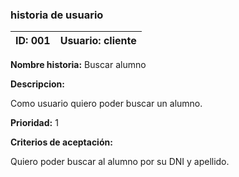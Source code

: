 
### historia de usuario

**ID:** 001 | **Usuario:** cliente                               
| --------- | ------------------- 
**Nombre historia:** Buscar alumno

**Descripcion:** 

Como usuario quiero poder buscar un alumno.

**Prioridad:** 1

**Criterios de aceptación:**

 Quiero poder buscar al alumno por su DNI y apellido.


